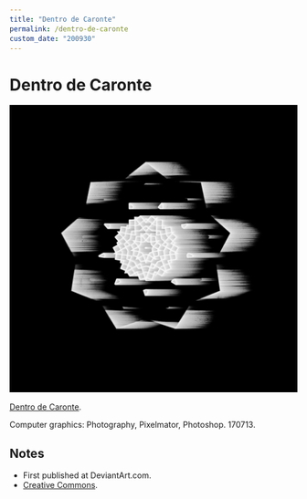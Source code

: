 ```yaml
---
title: "Dentro de Caronte"
permalink: /dentro-de-caronte
custom_date: "200930"
---
```


# Dentro de Caronte

![Dentro de Caronte by jProgr](/assets/images/dentro_de_caronte.jpg)

[Dentro de Caronte](https://www.deviantart.com/jprogr/art/Dentro-de-Caronte-698564423).

Computer graphics: Photography, Pixelmator, Photoshop. 170713.

## Notes

- First published at DeviantArt.com.
- [Creative Commons](https://creativecommons.org/licenses/by/3.0/).
